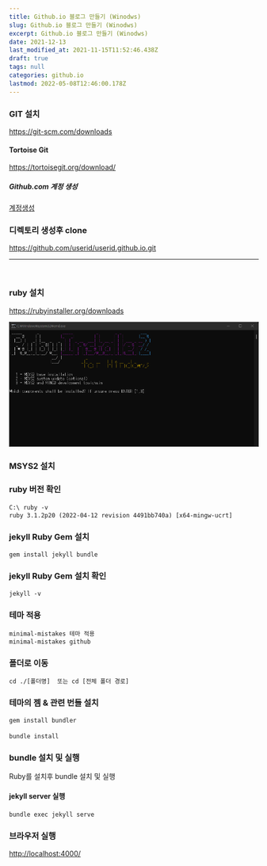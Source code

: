 ```yaml
---
title: Github.io 블로그 만들기 (Winodws)
slug: Github.io 블로그 만들기 (Winodws)
excerpt: Github.io 블로그 만들기 (Winodws)
date: 2021-12-13
last_modified_at: 2021-11-15T11:52:46.438Z
draft: true
tags: null
categories: github.io
lastmod: 2022-05-08T12:46:00.178Z
---
```






###  GIT 설치
<a href="https://git-scm.com/downloads/" target="_blank">https://git-scm.com/downloads</a>


#### Tortoise Git
<a href="https://tortoisegit.org/download/" target="_blank">https://tortoisegit.org/download/</a>

##### Github.com 계정 생성
[계정생성](https://github.com/)


### 디렉토리 생성후 clone

<a href="https://github.com/userid/userid.github.io.git" target="_blank">https://github.com/userid/userid.github.io.git</a>

<hr>
<br>

### ruby 설치 
<a href="https://rubyinstaller.org/downloads/" target="_blank">https://rubyinstaller.org/downloads</a>


<img src="images/1.png">


### MSYS2 설치


### ruby 버전 확인
```shell
C:\ ruby -v
ruby 3.1.2p20 (2022-04-12 revision 4491bb740a) [x64-mingw-ucrt]
```

### jekyll Ruby Gem 설치
```shell
gem install jekyll bundle
```

### jekyll Ruby Gem 설치 확인
```shell
jekyll -v
```


###  테마 적용
```shell
minimal-mistakes 테마 적용
minimal-mistakes github
```

### 폴더로 이동
```shell
cd ./[폴더명]  또는 cd [전체 폴더 경로]
```

###  테마의 젬 & 관련 번들 설치
```shell 
gem install bundler

bundle install
```


### bundle 설치 및 실행

Ruby를 설치후 bundle 설치 및 실행


#### jekyll server 실행

```shell
bundle exec jekyll serve
```


### 브라우저 실행

<a href="http://localhost:4000/" target="_blank">http://localhost:4000/</a>
